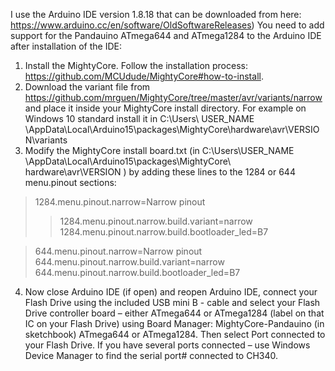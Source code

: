 I use the Arduino IDE version 1.8.18 that can be downloaded from here: https://www.arduino.cc/en/software/OldSoftwareReleases)
You need to add support for the Pandauino ATmega644 and ATmega1284 to the Arduino IDE after installation of the IDE:
1. Install the MightyCore. Follow the installation process: https://github.com/MCUdude/MightyCore#how-to-install. 
2. Download the variant file from https://github.com/mrguen/MightyCore/tree/master/avr/variants/narrow and place it inside your MightyCore install directory. For example on Windows 10 standard install it in C:\Users\ USER_NAME \AppData\Local\Arduino15\packages\MightyCore\hardware\avr\VERSION\variants
3. Modify the MightyCore install board.txt (in C:\Users\USER_NAME
\AppData\Local\Arduino15\packages\MightyCore\ hardware\avr\VERSION ) by adding these lines to the 1284 or 644 menu.pinout sections:

> 1284.menu.pinout.narrow=Narrow pinout
>> 1284.menu.pinout.narrow.build.variant=narrow
>> 1284.menu.pinout.narrow.build.bootloader_led=B7

> 644.menu.pinout.narrow=Narrow pinout
> 644.menu.pinout.narrow.build.variant=narrow
> 644.menu.pinout.narrow.build.bootloader_led=B7
   
4. Now close Arduino IDE (if open) and reopen Arduino IDE, connect your Flash Drive using the included USB mini B - cable and select your Flash Drive controller board – either ATmega644 or ATmega1284 (label on that IC on your Flash Drive) using Board Manager: MightyCore-Pandauino (in sketchbook) ATmega644 or ATmega1284.  Then select Port connected to your Flash Drive.  If you have several ports connected – use Windows Device Manager to find the serial port# connected to CH340.

